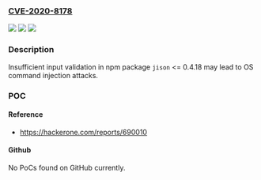 ### [CVE-2020-8178](https://cve.mitre.org/cgi-bin/cvename.cgi?name=CVE-2020-8178)
![](https://img.shields.io/static/v1?label=Product&message=jison&color=blue)
![](https://img.shields.io/static/v1?label=Version&message=n%2Fa&color=blue)
![](https://img.shields.io/static/v1?label=Vulnerability&message=OS%20Command%20Injection%20(CWE-78)&color=brighgreen)

### Description

Insufficient input validation in npm package `jison` <= 0.4.18 may lead to OS command injection attacks.

### POC

#### Reference
- https://hackerone.com/reports/690010

#### Github
No PoCs found on GitHub currently.

